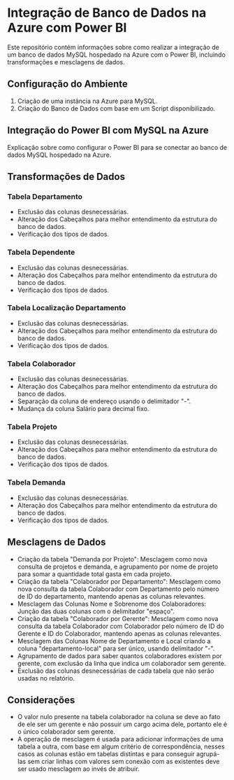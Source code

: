 # Integração de Banco de Dados na Azure com Power BI

Este repositório contém informações sobre como realizar a integração de um banco de dados MySQL hospedado na Azure com o Power BI, incluindo transformações e mesclagens de dados.

## Configuração do Ambiente

1. Criação de uma instância na Azure para MySQL.
2. Criação do Banco de Dados com base em um Script disponibilizado.

## Integração do Power BI com MySQL na Azure

Explicação sobre como configurar o Power BI para se conectar ao banco de dados MySQL hospedado na Azure.

## Transformações de Dados

### Tabela Departamento

- Exclusão das colunas desnecessárias.
- Alteração dos Cabeçalhos para melhor entendimento da estrutura do banco de dados.
- Verificação dos tipos de dados.

### Tabela Dependente

- Exclusão das colunas desnecessárias.
- Alteração dos Cabeçalhos para melhor entendimento da estrutura do banco de dados.
- Verificação dos tipos de dados.

### Tabela Localização Departamento

- Exclusão das colunas desnecessárias.
- Alteração dos Cabeçalhos para melhor entendimento da estrutura do banco de dados.
- Verificação dos tipos de dados.

### Tabela Colaborador

- Exclusão das colunas desnecessárias.
- Alteração dos Cabeçalhos para melhor entendimento da estrutura do banco de dados.
- Separação da coluna de endereço usando o delimitador "-".
- Mudança da coluna Salário para decimal fixo.

### Tabela Projeto

- Exclusão das colunas desnecessárias.
- Alteração dos Cabeçalhos para melhor entendimento da estrutura do banco de dados.
- Verificação dos tipos de dados.

### Tabela Demanda

- Exclusão das colunas desnecessárias.
- Alteração dos Cabeçalhos para melhor entendimento da estrutura do banco de dados.
- Verificação dos tipos de dados.

## Mesclagens de Dados

- Criação da tabela "Demanda por Projeto": Mesclagem como nova consulta de projetos e demanda, e agrupamento por nome de projeto para somar a quantidade total gasta em cada projeto.
- Criação da tabela "Colaborador por Departamento": Mesclagem como nova consulta da tabela Colaborador com Departamento pelo número de ID do departamento, mantendo apenas as colunas relevantes.
- Mesclagem das Colunas Nome e Sobrenome dos Colaboradores: Junção das duas colunas com o delimitador "espaço".
- Criação da tabela "Colaborador por Gerente": Mesclagem como nova consulta da tabela Colaborador com Colaborador pelo número de ID do Gerente e ID do Colaborador, mantendo apenas as colunas relevantes.
- Mesclagem das Colunas Nome de Departamento e Local criando a coluna "departamento-local" para ser único, usando delimitador "-".
- Agrupamento de dados para saber quantos colaboradores existem por gerente, com exclusão da linha que indica um colaborador sem gerente.
- Exclusão das colunas desnecessárias de cada tabela que não serão usadas no relatório.

## Considerações

- O valor nulo presente na tabela colaborador na coluna se deve ao fato de ele ser um gerente e não possuir um cargo acima dele, portanto ele é o único colaborador sem gerente.
- A operação de mesclagem é usada para adicionar informações de uma tabela a outra, com base em algum critério de correspondência, nesses casos as colunas estão em tabelas distintas e para conseguir agrupá-las sem criar linhas com valores sem conexão com as existentes deve ser usado mesclagem ao invés de atribuir.
